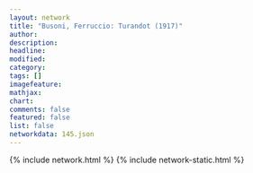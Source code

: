 ```yaml
---
layout: network
title: "Busoni, Ferruccio: Turandot (1917)"
author:
description:
headline:
modified:
category:
tags: []
imagefeature: 
mathjax: 
chart: 
comments: false
featured: false
list: false
networkdata: 145.json
---
```

{% include network.html %}
{% include network-static.html %}
